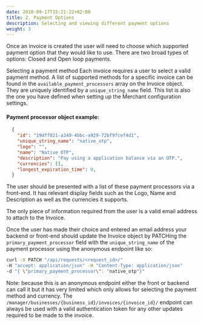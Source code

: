 ```yaml
---
date: 2018-09-17T15:21:22+02:00
title: 2. Payment Options
description: Selecting and viewing different payment options
weight: 3
---
```


Once an invoice is created the user will need to choose which supported payment option that they would like to use. There are two broad types of options: Closed and Open loop payments.

Selecting a payment method
Each invoice requires a user to select a valid payment method. A list of supported methods for a specific invoice can be found in the `available_payment_processors` array on the Invoice object. They are uniquely identified by a `unique_string_name` field. This list is also the one you have defined when setting up the Merchant configuration settings.

#### Payment processor object example:
```json
  {
    "id": "19dff821-a349-4bbc-a929-72bf9fcef4d1",
    "unique_string_name": "native_otp",
    "logo": "",
    "name": "Native OTP",
    "description": "Pay using a application balance via an OTP.",
    "currencies": [],
    "longest_expiration_time": 0,
  }
```

The user should be presented with a list of these payment processors via a front-end. It has relevant display fields such as the Logo, Name and Description as well as the currencies it supports.

The only piece of information required from the user is a valid email address to attach to the Invoice.

Once the user has made their choice and entered an email address your backend or front-end should update the Invoice object by PATCHing the `primary_payment_processor` field with the `unique_string_name` of the payment processor using the anonymous endpoint like so:

```bash
curl -X PATCH "/api/requests/<request_id>/" 
-H "accept: application/json" -H "Content-Type: application/json" 
-d "{ \"primary_payment_processor\": "native_otp"}"
```

Note: because this is an anonymous endpoint either the front or backend can call it but it has very limited which only allows for selecting the payment method and currency. The `/manager/businesses/{business_id}/invoices/{invoice_id}/` endpoint can always be used with a valid authentication token for any other updates required to be made to the invoice.










